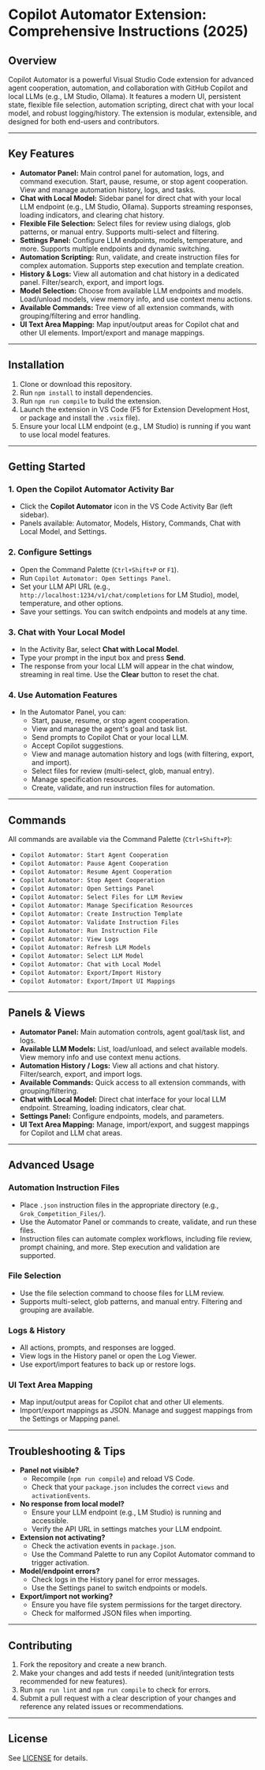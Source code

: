
# Copilot Automator Extension: Comprehensive Instructions (2025)


## Overview
Copilot Automator is a powerful Visual Studio Code extension for advanced agent cooperation, automation, and collaboration with GitHub Copilot and local LLMs (e.g., LM Studio, Ollama). It features a modern UI, persistent state, flexible file selection, automation scripting, direct chat with your local model, and robust logging/history. The extension is modular, extensible, and designed for both end-users and contributors.

---


## Key Features
- **Automator Panel:** Main control panel for automation, logs, and command execution. Start, pause, resume, or stop agent cooperation. View and manage automation history, logs, and tasks.
- **Chat with Local Model:** Sidebar panel for direct chat with your local LLM endpoint (e.g., LM Studio, Ollama). Supports streaming responses, loading indicators, and clearing chat history.
- **Flexible File Selection:** Select files for review using dialogs, glob patterns, or manual entry. Supports multi-select and filtering.
- **Settings Panel:** Configure LLM endpoints, models, temperature, and more. Supports multiple endpoints and dynamic switching.
- **Automation Scripting:** Run, validate, and create instruction files for complex automation. Supports step execution and template creation.
- **History & Logs:** View all automation and chat history in a dedicated panel. Filter/search, export, and import logs.
- **Model Selection:** Choose from available LLM endpoints and models. Load/unload models, view memory info, and use context menu actions.
- **Available Commands:** Tree view of all extension commands, with grouping/filtering and error handling.
- **UI Text Area Mapping:** Map input/output areas for Copilot chat and other UI elements. Import/export and manage mappings.

---


## Installation
1. Clone or download this repository.
2. Run `npm install` to install dependencies.
3. Run `npm run compile` to build the extension.
4. Launch the extension in VS Code (F5 for Extension Development Host, or package and install the `.vsix` file).
5. Ensure your local LLM endpoint (e.g., LM Studio) is running if you want to use local model features.

---


## Getting Started
### 1. Open the Copilot Automator Activity Bar
- Click the **Copilot Automator** icon in the VS Code Activity Bar (left sidebar).
- Panels available: Automator, Models, History, Commands, Chat with Local Model, and Settings.

### 2. Configure Settings
- Open the Command Palette (`Ctrl+Shift+P` or `F1`).
- Run `Copilot Automator: Open Settings Panel`.
- Set your LLM API URL (e.g., `http://localhost:1234/v1/chat/completions` for LM Studio), model, temperature, and other options.
- Save your settings. You can switch endpoints and models at any time.

### 3. Chat with Your Local Model
- In the Activity Bar, select **Chat with Local Model**.
- Type your prompt in the input box and press **Send**.
- The response from your local LLM will appear in the chat window, streaming in real time. Use the **Clear** button to reset the chat.

### 4. Use Automation Features
- In the Automator Panel, you can:
  - Start, pause, resume, or stop agent cooperation.
  - View and manage the agent's goal and task list.
  - Send prompts to Copilot Chat or your local LLM.
  - Accept Copilot suggestions.
  - View and manage automation history and logs (with filtering, export, and import).
  - Select files for review (multi-select, glob, manual entry).
  - Manage specification resources.
  - Create, validate, and run instruction files for automation.

---


## Commands
All commands are available via the Command Palette (`Ctrl+Shift+P`):
- `Copilot Automator: Start Agent Cooperation`
- `Copilot Automator: Pause Agent Cooperation`
- `Copilot Automator: Resume Agent Cooperation`
- `Copilot Automator: Stop Agent Cooperation`
- `Copilot Automator: Open Settings Panel`
- `Copilot Automator: Select Files for LLM Review`
- `Copilot Automator: Manage Specification Resources`
- `Copilot Automator: Create Instruction Template`
- `Copilot Automator: Validate Instruction Files`
- `Copilot Automator: Run Instruction File`
- `Copilot Automator: View Logs`
- `Copilot Automator: Refresh LLM Models`
- `Copilot Automator: Select LLM Model`
- `Copilot Automator: Chat with Local Model`
- `Copilot Automator: Export/Import History`
- `Copilot Automator: Export/Import UI Mappings`

---


## Panels & Views
- **Automator Panel:** Main automation controls, agent goal/task list, and logs.
- **Available LLM Models:** List, load/unload, and select available models. View memory info and use context menu actions.
- **Automation History / Logs:** View all actions and chat history. Filter/search, export, and import logs.
- **Available Commands:** Quick access to all extension commands, with grouping/filtering.
- **Chat with Local Model:** Direct chat interface for your local LLM endpoint. Streaming, loading indicators, clear chat.
- **Settings Panel:** Configure endpoints, models, and parameters.
- **UI Text Area Mapping:** Manage, import/export, and suggest mappings for Copilot and LLM chat areas.

---


## Advanced Usage
### Automation Instruction Files
- Place `.json` instruction files in the appropriate directory (e.g., `Grok_Competition_Files/`).
- Use the Automator Panel or commands to create, validate, and run these files.
- Instruction files can automate complex workflows, including file review, prompt chaining, and more. Step execution and validation are supported.

### File Selection
- Use the file selection command to choose files for LLM review.
- Supports multi-select, glob patterns, and manual entry. Filtering and grouping are available.

### Logs & History
- All actions, prompts, and responses are logged.
- View logs in the History panel or open the Log Viewer.
- Use export/import features to back up or restore logs.

### UI Text Area Mapping
- Map input/output areas for Copilot chat and other UI elements.
- Import/export mappings as JSON. Manage and suggest mappings from the Settings or Mapping panel.

---


## Troubleshooting & Tips
- **Panel not visible?**
  - Recompile (`npm run compile`) and reload VS Code.
  - Check that your `package.json` includes the correct `views` and `activationEvents`.
- **No response from local model?**
  - Ensure your LLM endpoint (e.g., LM Studio) is running and accessible.
  - Verify the API URL in settings matches your LLM endpoint.
- **Extension not activating?**
  - Check the activation events in `package.json`.
  - Use the Command Palette to run any Copilot Automator command to trigger activation.
- **Model/endpoint errors?**
  - Check logs in the History panel for error messages.
  - Use the Settings panel to switch endpoints or models.
- **Export/import not working?**
  - Ensure you have file system permissions for the target directory.
  - Check for malformed JSON files when importing.

---


## Contributing
1. Fork the repository and create a new branch.
2. Make your changes and add tests if needed (unit/integration tests recommended for new features).
3. Run `npm run lint` and `npm run compile` to check for errors.
4. Submit a pull request with a clear description of your changes and reference any related issues or recommendations.

---


## License
See [LICENSE](LICENSE) for details.
